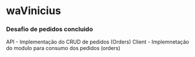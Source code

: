 # waVinicius

### Desafio de pedidos concluido
API - Implementação do CRUD de pedidos (Orders)
Client - Implemnetação do modulo para consumo dos pedidos (orders)
